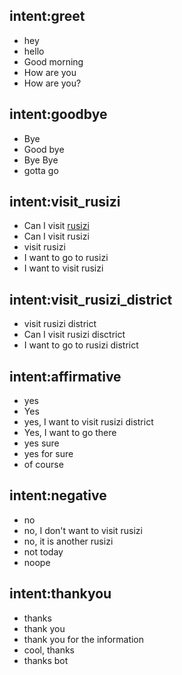 ## intent:greet
- hey
- hello
- Good morning
- How are you
- How are you?

## intent:goodbye
- Bye
- Good bye
- Bye Bye
- gotta go

## intent:visit_rusizi
- Can I visit [rusizi](particular_location)
- Can I visit rusizi
- visit rusizi
- I want to go to rusizi
- I want to visit rusizi

## intent:visit_rusizi_district
- visit rusizi district
- Can I visit rusizi disctrict
- I want to go to rusizi district

## intent:affirmative
- yes
- Yes
- yes, I want to visit rusizi district
- Yes, I want to go there
- yes sure
-  yes for sure
- of course

## intent:negative
- no
- no, I don't want to visit rusizi
- no, it is another rusizi
- not today
- noope

## intent:thankyou
- thanks
- thank you
- thank you for the information
- cool, thanks
- thanks bot
